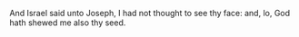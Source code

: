 And Israel said unto Joseph, I had not thought to see thy face: and, lo, God hath shewed me also thy seed.
